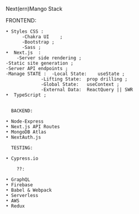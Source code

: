 Next(ern)Mango  Stack

FRONTEND:

    • Styles CSS :
          -Chakra UI 	;	
          -Bootstrap ;
          -Sass ;
    •  Next.js  :
        -Server side rendering ;
	-Static site generation ;
	-Server API endpoints ;
	-Manage STATE :  -Local State:    useState ;
		         -Lifting State:  prop drilling ;
		         -Global State:   useContext ;
		         -External Data:  ReactQuery || SWR 
    •  TypeScript ;


      BACKEND:
      
    • Node-Express	
    • Next.js API Routes
    • MongoDB Atlas
    • NextAuth.js
      
      TESTING:
      
    • Cypress.io

        ??: 
     
    • GraphQL
    • Firebase
    • Babel & Webpack
    • Serverless
    • AWS
    • Redux
   
